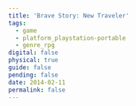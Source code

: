 ```yaml
---
title: 'Brave Story: New Traveler'
tags:
  - game
  - platform_playstation-portable
  - genre_rpg
digital: false
physical: true
guide: false
pending: false
date: 2014-02-11
permalink: false
---
```

